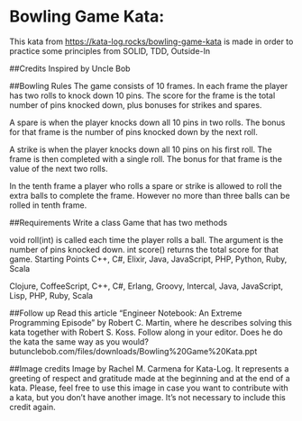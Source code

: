 # Bowling Game Kata: 

This kata from https://kata-log.rocks/bowling-game-kata is made in order to practice some principles from SOLID, TDD, Outside-In

##Credits
Inspired by Uncle Bob

##Bowling Rules
The game consists of 10 frames. In each frame the player has two rolls to knock down 10 pins. The score for the frame is the total number of pins knocked down, plus bonuses for strikes and spares.

A spare is when the player knocks down all 10 pins in two rolls. The bonus for that frame is the number of pins knocked down by the next roll.

A strike is when the player knocks down all 10 pins on his first roll. The frame is then completed with a single roll. The bonus for that frame is the value of the next two rolls.

In the tenth frame a player who rolls a spare or strike is allowed to roll the extra balls to complete the frame. However no more than three balls can be rolled in tenth frame.

##Requirements
Write a class Game that has two methods

void roll(int) is called each time the player rolls a ball. The argument is the number of pins knocked down.
int score() returns the total score for that game.
Starting Points
C++, C#, Elixir, Java, JavaScript, PHP, Python, Ruby, Scala

Clojure, CoffeeScript, C++, C#, Erlang, Groovy, Intercal, Java, JavaScript, Lisp, PHP, Ruby, Scala

##Follow up
Read this article “Engineer Notebook: An Extreme Programming Episode” by Robert C. Martin, where he describes solving this kata together with Robert S. Koss. Follow along in your editor. Does he do the kata the same way as you would? butunclebob.com/files/downloads/Bowling%20Game%20Kata.ppt

##Image credits
Image by Rachel M. Carmena for Kata-Log. It represents a greeting of respect and gratitude made at the beginning and at the end of a kata. Please, feel free to use this image in case you want to contribute with a kata, but you don’t have another image. It’s not necessary to include this credit again.
